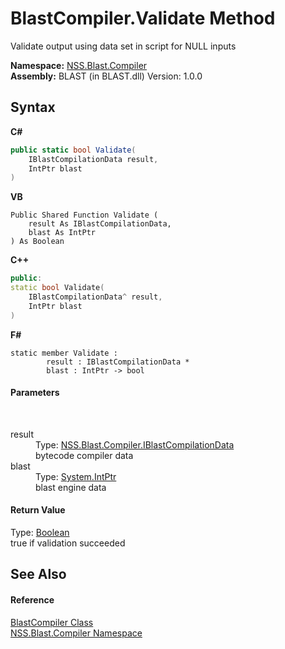 # BlastCompiler.Validate Method 
 

Validate output using data set in script for NULL inputs

**Namespace:**&nbsp;<a href="26a25caa-f50b-92ad-f15c-dbb9db1493ae">NSS.Blast.Compiler</a><br />**Assembly:**&nbsp;BLAST (in BLAST.dll) Version: 1.0.0

## Syntax

**C#**<br />
``` C#
public static bool Validate(
	IBlastCompilationData result,
	IntPtr blast
)
```

**VB**<br />
``` VB
Public Shared Function Validate ( 
	result As IBlastCompilationData,
	blast As IntPtr
) As Boolean
```

**C++**<br />
``` C++
public:
static bool Validate(
	IBlastCompilationData^ result, 
	IntPtr blast
)
```

**F#**<br />
``` F#
static member Validate : 
        result : IBlastCompilationData * 
        blast : IntPtr -> bool 

```


#### Parameters
&nbsp;<dl><dt>result</dt><dd>Type: <a href="d2afd70e-15cd-df6e-c1b9-6e1d3e9552bd">NSS.Blast.Compiler.IBlastCompilationData</a><br />bytecode compiler data</dd><dt>blast</dt><dd>Type: <a href="https://docs.microsoft.com/dotnet/api/system.intptr" target="_blank" rel="noopener noreferrer">System.IntPtr</a><br />blast engine data</dd></dl>

#### Return Value
Type: <a href="https://docs.microsoft.com/dotnet/api/system.boolean" target="_blank" rel="noopener noreferrer">Boolean</a><br />true if validation succeeded

## See Also


#### Reference
<a href="20a7b82b-c1ca-32fd-17a7-d5eb376d77ee">BlastCompiler Class</a><br /><a href="26a25caa-f50b-92ad-f15c-dbb9db1493ae">NSS.Blast.Compiler Namespace</a><br />